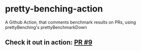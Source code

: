 # pretty-benching-action
A Github Action, that comments benchmark results on PRs, using prettyBenching's prettyBenchmarkDown

## Check it out in action: [PR #9](https://github.com/littletof/pretty-benching-action/pull/9)
